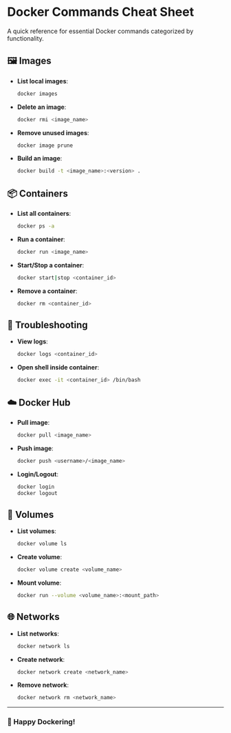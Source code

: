 # Docker Commands Cheat Sheet

A quick reference for essential Docker commands categorized by functionality.

## 🖼️ Images
- **List local images**:  
  ```sh
  docker images
  ```
- **Delete an image**:  
  ```sh
  docker rmi <image_name>
  ```
- **Remove unused images**:  
  ```sh
  docker image prune
  ```
- **Build an image**:  
  ```sh
  docker build -t <image_name>:<version> .
  ```

## 📦 Containers
- **List all containers**:  
  ```sh
  docker ps -a
  ```
- **Run a container**:  
  ```sh
  docker run <image_name>
  ```
- **Start/Stop a container**:  
  ```sh
  docker start|stop <container_id>
  ```
- **Remove a container**:  
  ```sh
  docker rm <container_id>
  ```

## 🔧 Troubleshooting
- **View logs**:  
  ```sh
  docker logs <container_id>
  ```
- **Open shell inside container**:  
  ```sh
  docker exec -it <container_id> /bin/bash
  ```

## ☁️ Docker Hub
- **Pull image**:  
  ```sh
  docker pull <image_name>
  ```
- **Push image**:  
  ```sh
  docker push <username>/<image_name>
  ```
- **Login/Logout**:  
  ```sh
  docker login
  docker logout
  ```

## 💾 Volumes
- **List volumes**:  
  ```sh
  docker volume ls
  ```
- **Create volume**:  
  ```sh
  docker volume create <volume_name>
  ```
- **Mount volume**:  
  ```sh
  docker run --volume <volume_name>:<mount_path>
  ```

## 🌐 Networks
- **List networks**:  
  ```sh
  docker network ls
  ```
- **Create network**:  
  ```sh
  docker network create <network_name>
  ```
- **Remove network**:  
  ```sh
  docker network rm <network_name>
  ```

---
### 🚀 Happy Dockering!

